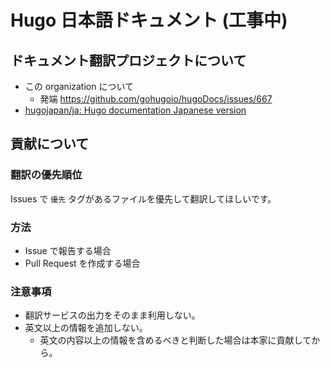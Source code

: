 # Hugo 日本語ドキュメント (工事中)


## ドキュメント翻訳プロジェクトについて

- この organization について
    - 発端 https://github.com/gohugoio/hugoDocs/issues/667
- [hugojapan/ja: Hugo documentation Japanese version](https://github.com/hugojapan/ja)


## 貢献について

### 翻訳の優先順位

Issues で `優先` タグがあるファイルを優先して翻訳してほしいです。

### 方法

- Issue で報告する場合
- Pull Request を作成する場合

### 注意事項

- 翻訳サービスの出力をそのまま利用しない。
- 英文以上の情報を追加しない。
    - 英文の内容以上の情報を含めるべきと判断した場合は本家に貢献してから。
